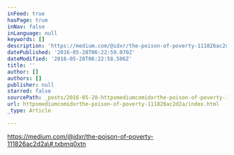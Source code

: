 ```yaml
---
inFeed: true
hasPage: true
inNav: false
inLanguage: null
keywords: []
description: 'https://medium.com/@idxr/the-poison-of-poverty-111826ac2d2a#.txbmq0xtn'
datePublished: '2016-05-28T06:22:59.070Z'
dateModified: '2016-05-28T06:22:58.506Z'
title: ''
author: []
authors: []
publisher: null
starred: false
sourcePath: _posts/2016-05-28-httpsmediumcomidxrthe-poison-of-poverty-111826ac2d2a.md
url: httpsmediumcomidxrthe-poison-of-poverty-111826ac2d2a/index.html
_type: Article

---
```

https://medium.com/@idxr/the-poison-of-poverty-111826ac2d2a\#.txbmq0xtn